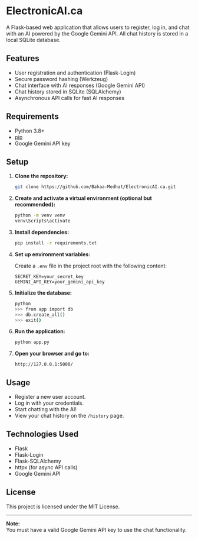 # ElectronicAI.ca

A Flask-based web application that allows users to register, log in, and chat with an AI powered by the Google Gemini API. All chat history is stored in a local SQLite database.

## Features

- User registration and authentication (Flask-Login)
- Secure password hashing (Werkzeug)
- Chat interface with AI responses (Google Gemini API)
- Chat history stored in SQLite (SQLAlchemy)
- Asynchronous API calls for fast AI responses

## Requirements

- Python 3.8+
- [pip](https://pip.pypa.io/en/stable/)
- Google Gemini API key

## Setup

1. **Clone the repository:**
    ```sh
    git clone https://github.com/Bahaa-Medhat/ElectronicAI.ca.git
    ```

2. **Create and activate a virtual environment (optional but recommended):**
    ```sh
    python -m venv venv
    venv\Scripts\activate
    ```

3. **Install dependencies:**
    ```sh
    pip install -r requirements.txt
    ```

4. **Set up environment variables:**

    Create a `.env` file in the project root with the following content:
    ```
    SECRET_KEY=your_secret_key
    GEMINI_API_KEY=your_gemini_api_key
    ```

5. **Initialize the database:**
    ```sh
    python
    >>> from app import db
    >>> db.create_all()
    >>> exit()
    ```

6. **Run the application:**
    ```sh
    python app.py
    ```

7. **Open your browser and go to:**
    ```
    http://127.0.0.1:5000/
    ```

## Usage

- Register a new user account.
- Log in with your credentials.
- Start chatting with the AI!
- View your chat history on the `/history` page.

## Technologies Used

- Flask
- Flask-Login
- Flask-SQLAlchemy
- httpx (for async API calls)
- Google Gemini API

## License

This project is licensed under the MIT License.

---

**Note:**  
You must have a valid Google Gemini API key to use the chat functionality.
